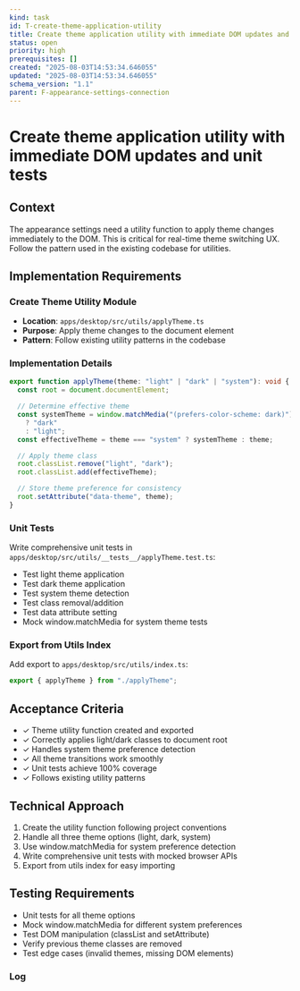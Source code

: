 ```yaml
---
kind: task
id: T-create-theme-application-utility
title: Create theme application utility with immediate DOM updates and unit tests
status: open
priority: high
prerequisites: []
created: "2025-08-03T14:53:34.646055"
updated: "2025-08-03T14:53:34.646055"
schema_version: "1.1"
parent: F-appearance-settings-connection
---
```


# Create theme application utility with immediate DOM updates and unit tests

## Context

The appearance settings need a utility function to apply theme changes immediately to the DOM. This is critical for real-time theme switching UX. Follow the pattern used in the existing codebase for utilities.

## Implementation Requirements

### Create Theme Utility Module

- **Location**: `apps/desktop/src/utils/applyTheme.ts`
- **Purpose**: Apply theme changes to the document element
- **Pattern**: Follow existing utility patterns in the codebase

### Implementation Details

```typescript
export function applyTheme(theme: "light" | "dark" | "system"): void {
  const root = document.documentElement;

  // Determine effective theme
  const systemTheme = window.matchMedia("(prefers-color-scheme: dark)").matches
    ? "dark"
    : "light";
  const effectiveTheme = theme === "system" ? systemTheme : theme;

  // Apply theme class
  root.classList.remove("light", "dark");
  root.classList.add(effectiveTheme);

  // Store theme preference for consistency
  root.setAttribute("data-theme", theme);
}
```

### Unit Tests

Write comprehensive unit tests in `apps/desktop/src/utils/__tests__/applyTheme.test.ts`:

- Test light theme application
- Test dark theme application
- Test system theme detection
- Test class removal/addition
- Test data attribute setting
- Mock window.matchMedia for system theme tests

### Export from Utils Index

Add export to `apps/desktop/src/utils/index.ts`:

```typescript
export { applyTheme } from "./applyTheme";
```

## Acceptance Criteria

- ✓ Theme utility function created and exported
- ✓ Correctly applies light/dark classes to document root
- ✓ Handles system theme preference detection
- ✓ All theme transitions work smoothly
- ✓ Unit tests achieve 100% coverage
- ✓ Follows existing utility patterns

## Technical Approach

1. Create the utility function following project conventions
2. Handle all three theme options (light, dark, system)
3. Use window.matchMedia for system preference detection
4. Write comprehensive unit tests with mocked browser APIs
5. Export from utils index for easy importing

## Testing Requirements

- Unit tests for all theme options
- Mock window.matchMedia for different system preferences
- Test DOM manipulation (classList and setAttribute)
- Verify previous theme classes are removed
- Test edge cases (invalid themes, missing DOM elements)

### Log
